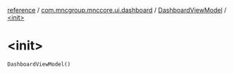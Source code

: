 [reference](../../index.md) / [com.mncgroup.mnccore.ui.dashboard](../index.md) / [DashboardViewModel](index.md) / [&lt;init&gt;](./-init-.md)

# &lt;init&gt;

`DashboardViewModel()`